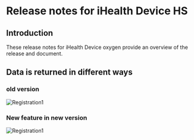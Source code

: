 # Release notes for iHealth Device HS

## Introduction

These release notes for iHealth Device oxygen provide an overview of the release and document.

## Data is returned in different ways

### old version

![Registration1](https://github.com/iHealthDeviceLabs/iHealthDeviceLabs-Android/blob/master/public/iHealth_device_Oxygen_old.png?raw=true)

### New feature in new version

![Registration1](https://github.com/iHealthDeviceLabs/iHealthDeviceLabs-Android/blob/master/public/iHealth_device_Oxygen_new.png?raw=true)
